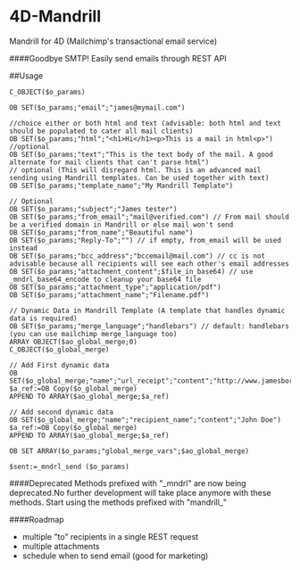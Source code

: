 # 4D-Mandrill
Mandrill for 4D (Mailchimp's transactional email service)

####Goodbye SMTP! Easily send emails through REST API

##Usage

```
C_OBJECT($o_params)

OB SET($o_params;"email";"james@mymail.com")

//choice either or both html and text (advisable: both html and text should be populated to cater all mail clients)
OB SET($o_params;"html";"<h1>Hi</h1><p>This is a mail in html<p>")
//optional
OB SET($o_params;"text";"This is the text body of the mail. A good alternate for mail clients that can't parse html")
// optional (This will disregard html. This is an advanced mail sending using Mandrill templates. Can be used together with text)
OB SET($o_params;"template_name";"My Mandrill Template")

// Optional 
OB SET($o_params;"subject";"James tester")
OB SET($o_params;"from_email";"mail@verified.com") // From mail should be a verified domain in Mandrill or else mail won't send
OB SET($o_params;"from_name";"Beautiful name")
OB SET($o_params;"Reply-To";"") // if empty, from_email will be used instead
OB SET($o_params;"bcc_address";"bccemail@mail.com") // cc is not advisable because all recipients will see each other's email addresses
OB SET($o_params;"attachment_content";$file_in_base64) // use _mndrl_base64_encode to cleanup your base64 file
OB SET($o_params;"attachment_type";"application/pdf")
OB SET($o_params;"attachment_name";"Filename.pdf")

// Dynamic Data in Mandrill Template (A template that handles dynamic data is required)
OB SET($o_params;"merge_language";"handlebars") // default: handlebars (you can use mailchimp merge_language too)
ARRAY OBJECT($ao_global_merge;0)
C_OBJECT($o_global_merge)

// Add First dynamic data
OB SET($o_global_merge;"name";"url_receipt";"content";"http://www.jamesborillo.com/receipt/12345.html")
$a_ref:=OB Copy($o_global_merge)
APPEND TO ARRAY($ao_global_merge;$a_ref)

// Add second dynamic data
OB SET($o_global_merge;"name";"recipient_name";"content";"John Doe")
$a_ref:=OB Copy($o_global_merge)
APPEND TO ARRAY($ao_global_merge;$a_ref)

OB SET ARRAY($o_params;"global_merge_vars";$ao_global_merge)

$sent:=_mndrl_send ($o_params)
```
####Deprecated
Methods prefixed with "\_mndrl" are now being deprecated.No further development will take place anymore with these methods. Start using the methods prefixed with "mandrill_"

####Roadmap
- multiple "to" recipients in a single REST request
- multiple attachments
- schedule when to send email (good for marketing)
